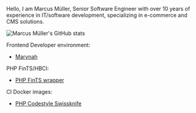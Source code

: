 Hello, I am Marcus Müller, Senior Software Engineer with over 10 years of experience in IT/software development, specializing in e-commerce and CMS solutions.

![Marcus Müller's GitHub stats](https://github-readme-stats-six-peach-60.vercel.app/api?username=M-arcus&show=reviews,prs_merged,prs_merged_percentage&show_icons=true&rank_icon=default&number_format=long&disable_animations=true&cache_seconds=86400)

Frontend Developer environment:
 - [Marynah](https://github.com/M-arcus/Marynah)

PHP FinTS/HBCI:
 - [PHP FinTS wrapper](https://github.com/M-arcus/php-fints-wrapper)

CI Docker images:
 - [PHP Codestyle Swissknife](https://github.com/M-arcus/php-codestyle-swissknife-docker)
